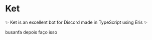 # Ket
✨ Ket is an excellent bot for Discord made in TypeScript using Eris ✨

busanfa
depois faço isso
